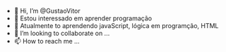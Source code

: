 - 👋 Hi, I’m @GustaoVitor
- 👀 Estou interessado em aprender programação
- 🌱 Atualmente to aprendendo javaScript, lógica em programção, HTML
- 💞️ I’m looking to collaborate on ...
- 📫 How to reach me ...

<!---
GustaoVitor/GustaoVitor is a ✨ special ✨ repository because its `README.md` (this file) appears on your GitHub profile.
You can click the Preview link to take a look at your changes.
--->
